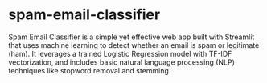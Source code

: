 # spam-email-classifier
Spam Email Classifier is a simple yet effective web app built with Streamlit that uses machine learning to detect whether an email is spam or legitimate (ham). It leverages a trained Logistic Regression model with TF-IDF vectorization, and includes basic natural language processing (NLP) techniques like stopword removal and stemming.  
